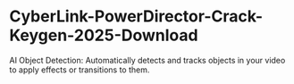 # CyberLink-PowerDirector-Crack-Keygen-2025-Download
AI Object Detection: Automatically detects and tracks objects in your video to apply effects or transitions to them.
